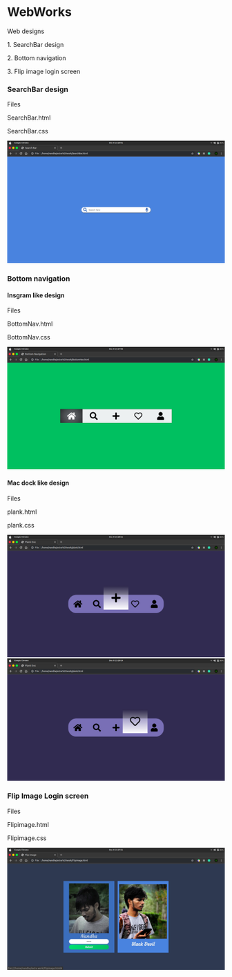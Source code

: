 # WebWorks
   <p>Web designs</p>
      <p>   1. SearchBar design</p>
      <p>   2. Bottom navigation</p>
      <p>   3. Flip image login screen</p>
         
         
### SearchBar design
   <p>Files</p>
      <p>SearchBar.html</p>
      <p>SearchBar.css</p>
      <img src="./screenshot1.png">

### Bottom navigation
 #### Insgram like design
   <p>Files</p>
         <p>BottomNav.html</p>
         <p>BottomNav.css</p>
         <img src="./screenshot4.png">
         
 #### Mac dock like design
   <p>Files</p>
         <p>plank.html</p>
         <p>plank.css</p>
         <img src="./screenshot5.png">
         <img src="./screenshot6.png">
         
### Flip Image Login screen
   <p>Files</p>
      <p>Flipimage.html</p>
      <p>Flipimage.css</p>
      <img src="./screenshot2.png">
